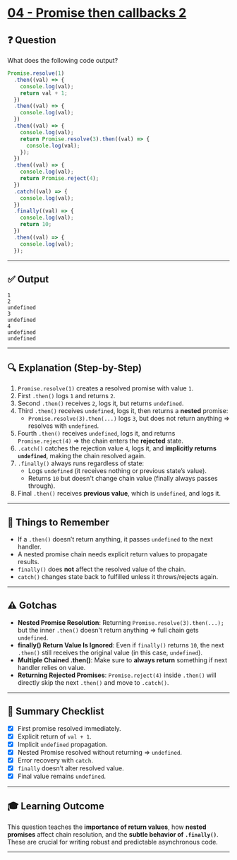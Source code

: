 # [04 - Promise then callbacks 2](https://bigfrontend.dev/quiz/4-Promise-then-callbacks-II)

## ❓ Question

What does the following code output?

```js
Promise.resolve(1)
  .then((val) => {
    console.log(val);
    return val + 1;
  })
  .then((val) => {
    console.log(val);
  })
  .then((val) => {
    console.log(val);
    return Promise.resolve(3).then((val) => {
      console.log(val);
    });
  })
  .then((val) => {
    console.log(val);
    return Promise.reject(4);
  })
  .catch((val) => {
    console.log(val);
  })
  .finally((val) => {
    console.log(val);
    return 10;
  })
  .then((val) => {
    console.log(val);
  });
```

---

## ✅ Output

```
1
2
undefined
3
undefined
4
undefined
undefined
```

---

## 🔍 Explanation (Step-by-Step)

1. `Promise.resolve(1)` creates a resolved promise with value `1`.
2. First `.then()` logs `1` and returns `2`.
3. Second `.then()` receives `2`, logs it, but returns `undefined`.
4. Third `.then()` receives `undefined`, logs it, then returns a **nested** promise:
   - `Promise.resolve(3).then(...)` logs `3`, but does not return anything ⇒ resolves with `undefined`.
5. Fourth `.then()` receives `undefined`, logs it, and returns `Promise.reject(4)` ⇒ the chain enters the **rejected** state.
6. `.catch()` catches the rejection value `4`, logs it, and **implicitly returns `undefined`**, making the chain resolved again.
7. `.finally()` always runs regardless of state:
   - Logs `undefined` (it receives nothing or previous state’s value).
   - Returns `10` but doesn't change chain value (finally always passes through).
8. Final `.then()` receives **previous value**, which is `undefined`, and logs it.

---

## 🧠 Things to Remember

- If a `.then()` doesn’t return anything, it passes `undefined` to the next handler.
- A nested promise chain needs explicit return values to propagate results.
- `finally()` does **not** affect the resolved value of the chain.
- `catch()` changes state back to fulfilled unless it throws/rejects again.

---

## ⚠️ Gotchas

- **Nested Promise Resolution**: Returning `Promise.resolve(3).then(...);` but the inner `.then()` doesn't return anything ⇒ full chain gets `undefined`.
- **finally() Return Value Is Ignored**: Even if `finally()` returns `10`, the next `.then()` still receives the original value (in this case, `undefined`).
- **Multiple Chained .then()**: Make sure to **always return** something if next handler relies on value.
- **Returning Rejected Promises**: `Promise.reject(4)` inside `.then()` will directly skip the next `.then()` and move to `.catch()`.

---

## 📌 Summary Checklist

- [x] First promise resolved immediately.
- [x] Explicit return of `val + 1`.
- [x] Implicit `undefined` propagation.
- [x] Nested Promise resolved without returning ⇒ `undefined`.
- [x] Error recovery with `catch`.
- [x] `finally` doesn’t alter resolved value.
- [x] Final value remains `undefined`.

---

## 🎓 Learning Outcome

This question teaches the **importance of return values**, how **nested promises** affect chain resolution, and the **subtle behavior of `.finally()`**. These are crucial for writing robust and predictable asynchronous code.

---